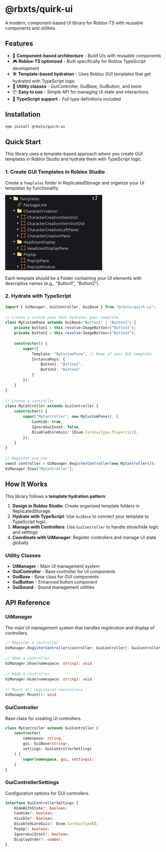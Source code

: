 # @rbxts/quirk-ui

A modern, component-based UI library for Roblox-TS with reusable components and utilities.

## Features

- 🎨 **Component-based architecture** - Build UIs with reusable components
- 🎮 **Roblox-TS optimized** - Built specifically for Roblox TypeScript development
- 🛠️ **Template-based hydration** - Uses Roblox GUI templates that get hydrated with TypeScript logic
- 🔧 **Utility classes** - GuiController, GuiBase, GuiButton, and more
- 📦 **Easy to use** - Simple API for managing UI state and interactions
- 🔧 **TypeScript support** - Full type definitions included

## Installation

```bash
npm install @rbxts/quirk-ui
```

## Quick Start

This library uses a template-based approach where you create GUI templates in Roblox Studio and hydrate them with TypeScript logic.

### 1. Create GUI Templates in Roblox Studio
Create a `Templates` folder in ReplicatedStorage and organize your UI templates by functionality:

![Template Structure Example](Example.png)

Each template should be a Folder containing your UI elements with descriptive names (e.g., "Button1", "Button2").


### 2. Hydrate with TypeScript
```typescript
import { UiManager, GuiController, GuiBase } from "@rbxts/quirk-ui";

// Create a custom pane that hydrates your template
class MyCustomPane extends GuiBase<"Button1" | "Button2"> {
    private button1 = this.resolve<ImageButton>("Button1");
    private button2 = this.resolve<ImageButton>("Button2");

    constructor() {
        super({ 
            Template: "MyCustomPane", // Name of your GUI template
            InstanceKeys: { 
                Button1: "Button1", 
                Button2: "Button2" 
            } 
        });
    }
}

// Create a controller
class MyController extends GuiController {
    constructor() {
        super("MyController", new MyCustomPane(), {
            CanHide: true,
            IgnoreGuiInset: false,
            DisabledCoreGuis: [Enum.CoreGuiType.PlayerList],
        });
    }
}

// Register and use
const controller = UiManager.RegisterController(new MyController());
UiManager.Show("MyController");
```

## How It Works

This library follows a **template hydration pattern**:

1. **Design in Roblox Studio**: Create organized template folders in ReplicatedStorage
2. **Hydrate with TypeScript**: Use `GuiBase` to connect your template to TypeScript logic
3. **Manage with Controllers**: Use `GuiController` to handle show/hide logic and settings
4. **Coordinate with UiManager**: Register controllers and manage UI state globally

### Utility Classes

- **UiManager** - Main UI management system
- **GuiController** - Base controller for UI components
- **GuiBase** - Base class for GUI components
- **GuiButton** - Enhanced button component
- **GuiSound** - Sound management utilities

## API Reference

### UiManager

The main UI management system that handles registration and display of controllers.

```typescript
// Register a controller
UiManager.RegisterController(controller: GuiController): GuiController

// Show a controller
UiManager.Show(namespace: string): void

// Hide a controller
UiManager.Hide(namespace: string): void

// Mount all registered controllers
UiManager.Mount(): void
```

### GuiController

Base class for creating UI controllers.

```typescript
class MyController extends GuiController {
    constructor(
        namespace: string,
        gui: GuiBase<string>,
        settings: GuiControllerSettings
    ) {
        super(namespace, gui, settings);
    }
}
```

### GuiControllerSettings

Configuration options for GUI controllers.

```typescript
interface GuiControllerSettings {
    HideWithState?: boolean;
    CanHide?: boolean;
    Visible?: boolean;
    DisabledCoreGuis?: Enum.CoreGuiType[];
    PopUp?: boolean;
    IgnoreGuiInset?: boolean;
    DisplayOrder?: number;
}
```

